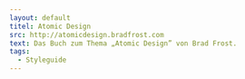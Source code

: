 ```yaml
---
layout: default
titel: Atomic Design
src: http://atomicdesign.bradfrost.com
text: Das Buch zum Thema „Atomic Design” von Brad Frost.
tags:
  - Styleguide
---
```

